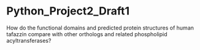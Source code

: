 # Python_Project2_Draft1
How do the functional domains and predicted protein structures of human tafazzin compare with other orthologs and related phospholipid acyltransferases?
